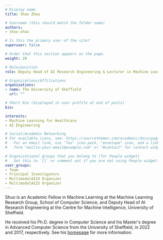 ```yaml
---
# Display name
title: Shuo Zhou

# Username (this should match the folder name)
authors:
- shuo-zhou

# Is this the primary user of the site?
superuser: false

# Order that this section appears on the page.
weight: 20

# Role/position
role: Deputy Head of AI Research Engineering & Lecturer in Machine Learning

# Organizations/Affiliations
organizations:
- name: The University of Sheffield
  url: ""

# Short bio (displayed in user profile at end of posts)
bio: 

interests:
- Machine Learning for Healthcare
- AI Engineering

# Social/Academic Networking
# For available icons, see: https://sourcethemes.com/academic/docs/page-builder/#icons
#   For an email link, use "fas" icon pack, "envelope" icon, and a link in the
#   form "mailto:your-email@example.com" or "#contact" for contact widget.

# Organizational groups that you belong to (for People widget)
#   Set this to `[]` or comment out if you are not using People widget.
user_groups:
- Team
- Principal Investigators
- MultimodalAI24 Organizer
- MultimodalAI25 Organizer
---
```


Shuo is an Academic Fellow in Machine Learning at the Machine Learning Research Group, School of Computer Science, and Deputy Head of AI Research Engineering at the Centre for Machine Intelligence, University of Sheffield. 

He received his Ph.D. degree in Computer Science and his Master's degree in Advanced Computer Science from the University of Sheffield, in 2022 and 2017, respectively. See his [homepage](https://shuo-zhou.github.io/) for more information.
